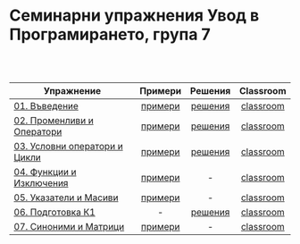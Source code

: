 # Семинарни упражнения Увод в Програмирането, група 7

<br/>
<br/>


| Упражнение | Примери | Решения | Classroom |
|------------|:-------:|:-------:|:---------:|
| [01. Въведение](01.%20%D0%92%D1%8A%D0%B2%D0%B5%D0%B4%D0%B5%D0%BD%D0%B8%D0%B5#%D1%83%D0%BF%D1%80%D0%B0%D0%B6%D0%BD%D0%B5%D0%BD%D0%B8%D0%B5-1---%D0%B2%D1%8A%D0%B2%D0%B5%D0%B4%D0%B5%D0%BD%D0%B8%D0%B5) | [примери](01.%20%D0%92%D1%8A%D0%B2%D0%B5%D0%B4%D0%B5%D0%BD%D0%B8%D0%B5/examples) | [решения](01.%20%D0%92%D1%8A%D0%B2%D0%B5%D0%B4%D0%B5%D0%BD%D0%B8%D0%B5/solutions) | [classroom](https://classroom.github.com/a/6K0Oz_P_) |
| [02. Променливи и Оператори](02.%20%D0%9F%D1%80%D0%BE%D0%BC%D0%B5%D0%BD%D0%BB%D0%B8%D0%B2%D0%B8%20%D0%B8%20%D0%9E%D0%BF%D0%B5%D1%80%D0%B0%D1%82%D0%BE%D1%80%D0%B8#%D1%83%D0%BF%D1%80%D0%B0%D0%B6%D0%BD%D0%B5%D0%BD%D0%B8%D0%B5-2---%D0%BF%D1%80%D0%BE%D0%BC%D0%B5%D0%BD%D0%BB%D0%B8%D0%B2%D0%B8-%D0%B8-%D0%BE%D0%BF%D0%B5%D1%80%D0%B0%D1%82%D0%BE%D1%80%D0%B8) | [примери](02.%20%D0%9F%D1%80%D0%BE%D0%BC%D0%B5%D0%BD%D0%BB%D0%B8%D0%B2%D0%B8%20%D0%B8%20%D0%9E%D0%BF%D0%B5%D1%80%D0%B0%D1%82%D0%BE%D1%80%D0%B8/examples) | [решения](02.%20%D0%9F%D1%80%D0%BE%D0%BC%D0%B5%D0%BD%D0%BB%D0%B8%D0%B2%D0%B8%20%D0%B8%20%D0%9E%D0%BF%D0%B5%D1%80%D0%B0%D1%82%D0%BE%D1%80%D0%B8/solutions) | [classroom](https://classroom.github.com/a/nm8wIHJ_) |
| [03. Условни оператори и Цикли](03.%20%D0%A3%D1%81%D0%BB%D0%BE%D0%B2%D0%BD%D0%B8%20%D0%BE%D0%BF%D0%B5%D1%80%D0%B0%D1%82%D0%BE%D1%80%D0%B8%20%D0%B8%20%D0%A6%D0%B8%D0%BA%D0%BB%D0%B8#%D1%83%D0%BF%D1%80%D0%B0%D0%B6%D0%BD%D0%B5%D0%BD%D0%B8%D0%B5-3---%D1%83%D1%81%D0%BB%D0%BE%D0%B2%D0%BD%D0%B8-%D0%BE%D0%BF%D0%B5%D1%80%D0%B0%D1%82%D0%BE%D1%80%D0%B8-%D0%B8-%D1%86%D0%B8%D0%BA%D0%BB%D0%B8) | [примери](03.%20%D0%A3%D1%81%D0%BB%D0%BE%D0%B2%D0%BD%D0%B8%20%D0%BE%D0%BF%D0%B5%D1%80%D0%B0%D1%82%D0%BE%D1%80%D0%B8%20%D0%B8%20%D0%A6%D0%B8%D0%BA%D0%BB%D0%B8/examples) | [решения](03.%20%D0%A3%D1%81%D0%BB%D0%BE%D0%B2%D0%BD%D0%B8%20%D0%BE%D0%BF%D0%B5%D1%80%D0%B0%D1%82%D0%BE%D1%80%D0%B8%20%D0%B8%20%D0%A6%D0%B8%D0%BA%D0%BB%D0%B8/solutions) | [classroom](https://classroom.github.com/a/2qwyLxh2) |
| [04. Функции и Изключения](04.%20%D0%A4%D1%83%D0%BD%D0%BA%D1%86%D0%B8%D0%B8#%D1%83%D0%BF%D1%80%D0%B0%D0%B6%D0%BD%D0%B5%D0%BD%D0%B8%D0%B5-4---%D1%84%D1%83%D0%BD%D0%BA%D1%86%D0%B8%D0%B8-%D0%B8-%D0%B8%D0%B7%D0%BA%D0%BB%D1%8E%D1%87%D0%B5%D0%BD%D0%B8%D1%8F) | [примери](04.%20%D0%A4%D1%83%D0%BD%D0%BA%D1%86%D0%B8%D0%B8/examples) | - | [classroom](https://classroom.github.com/a/NX6grbg4) |
| [05. Указатели и Масиви](05.%20%D0%A3%D0%BA%D0%B0%D0%B7%D0%B0%D1%82%D0%B5%D0%BB%D0%B8%20%D0%B8%20%D0%9C%D0%B0%D1%81%D0%B8%D0%B2%D0%B8#%D1%83%D0%BF%D1%80%D0%B0%D0%B6%D0%BD%D0%B5%D0%BD%D0%B8%D0%B5-5---%D1%83%D0%BA%D0%B0%D0%B7%D0%B0%D1%82%D0%B5%D0%BB%D0%B8-%D0%B8-%D0%BC%D0%B0%D1%81%D0%B8%D0%B2%D0%B8) | [примери](05.%20%D0%A3%D0%BA%D0%B0%D0%B7%D0%B0%D1%82%D0%B5%D0%BB%D0%B8%20%D0%B8%20%D0%9C%D0%B0%D1%81%D0%B8%D0%B2%D0%B8/examples.cpp) | - | [classroom](https://classroom.github.com/a/9CVWA2ZX) |
| [06. Подготовка К1](06.%20%D0%9F%D0%BE%D0%B4%D0%B3%D0%BE%D1%82%D0%BE%D0%B2%D0%BA%D0%B0%20%D0%9A1) | - | [решения](06.%20%D0%9F%D0%BE%D0%B4%D0%B3%D0%BE%D1%82%D0%BE%D0%B2%D0%BA%D0%B0%20%D0%9A1/solutions) | [classroom](https://classroom.github.com/a/ce0m64au) |
| [07. Синоними и Матрици](07.%20%D0%9F%D1%81%D0%B5%D0%B2%D0%B4%D0%BE%D0%BD%D0%B8%D0%BC%D0%B8%20%D0%B8%20%D0%9C%D0%B0%D1%82%D1%80%D0%B8%D1%86%D0%B8) | [примери](07.%20%D0%9F%D1%81%D0%B5%D0%B2%D0%B4%D0%BE%D0%BD%D0%B8%D0%BC%D0%B8%20%D0%B8%20%D0%9C%D0%B0%D1%82%D1%80%D0%B8%D1%86%D0%B8/examples.cpp) | - | [classroom](https://classroom.github.com/a/XVV6szvd) |
